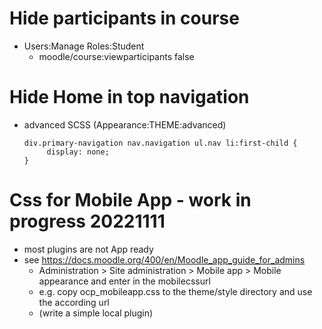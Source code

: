 # Hide participants in course
- Users:Manage Roles:Student
  - moodle/course:viewparticipants false

# Hide Home in top navigation
- advanced SCSS (Appearance:THEME:advanced)
    ```
    div.primary-navigation nav.navigation ul.nav li:first-child {
         display: none;
    }
   ```
# Css for Mobile App - work in progress 20221111
- most plugins are not App ready
- see https://docs.moodle.org/400/en/Moodle_app_guide_for_admins
    - Administration > Site administration > Mobile app > Mobile appearance and enter in the mobilecssurl
    - e.g. copy ocp_mobileapp.css to the theme/style directory and use the according url
    - (write a simple local plugin)
